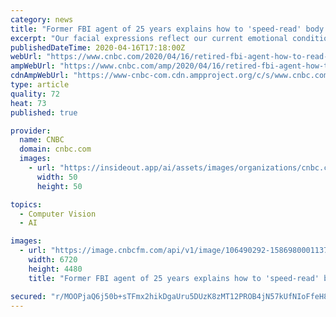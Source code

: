 ```yaml
---
category: news
title: "Former FBI agent of 25 years explains how to 'speed-read' body language—now that we're wearing face masks"
excerpt: "Our facial expressions reflect our current emotional conditions. But now that many of us are required to wear face masks (to prevent the spread of coronavirus), detecting each other's thoughts and feelings can be tricky."
publishedDateTime: 2020-04-16T17:18:00Z
webUrl: "https://www.cnbc.com/2020/04/16/retired-fbi-agent-how-to-read-body-language-during-coronavirus-when-wearing-face-masks.html"
ampWebUrl: "https://www.cnbc.com/amp/2020/04/16/retired-fbi-agent-how-to-read-body-language-during-coronavirus-when-wearing-face-masks.html"
cdnAmpWebUrl: "https://www-cnbc-com.cdn.ampproject.org/c/s/www.cnbc.com/amp/2020/04/16/retired-fbi-agent-how-to-read-body-language-during-coronavirus-when-wearing-face-masks.html"
type: article
quality: 72
heat: 73
published: true

provider:
  name: CNBC
  domain: cnbc.com
  images:
    - url: "https://insideout.app/ai/assets/images/organizations/cnbc.com-50x50.jpg"
      width: 50
      height: 50

topics:
  - Computer Vision
  - AI

images:
  - url: "https://image.cnbcfm.com/api/v1/image/106490292-1586980001137gettyimages-1154813597.jpg?v=1586980056"
    width: 6720
    height: 4480
    title: "Former FBI agent of 25 years explains how to 'speed-read' body language—now that we're wearing face masks"

secured: "r/MOOPjaQ6j50b+sTFmx2hikDgaUru5DUzK8zMT12PROB4jN57kUfNIoFfeH8FNYzBWARvPlqiwVomsqROb6yMuJnrqqtZ9fKf1MlFzZsu1VHCThOkKpM5OF8APyBEvoHtCBsIFSkqSuDaLmy7fpOuVjDVl8r7cMMFrfz2MrSGiVshwc0v0yaD+z7zWyPlTsng3OmIGd2ZOTz3VrCLU6ZKz3ENkU+cpNhHP6x5/akwoLMyAqW3rf7t2aqGIpEnLp0LFs/ue/kJUp1JuFgO3kCMpvVaLQdWE1ghHvv52B3rr2u6CY7PPJqkSTbbgbhXtE+0TL9OE3g5Kh9VAjKiQDBerJ06P5uMHBpnDb2gAJDn7Tv/pZmavSEhdgJI5juMaDX63QKHlsVq0Hi+H4pDMOhUc88+7Ksf6WKTJjTtOIeLr8RtosNuA9psAseVQfBcZj+kUPF0RI9ppV17N0KqDn+BXyhpg4s/qmWoOYUaJ7MzQ=;rYw8f4q+AATJSiDSuP3Y1A=="
---
```


